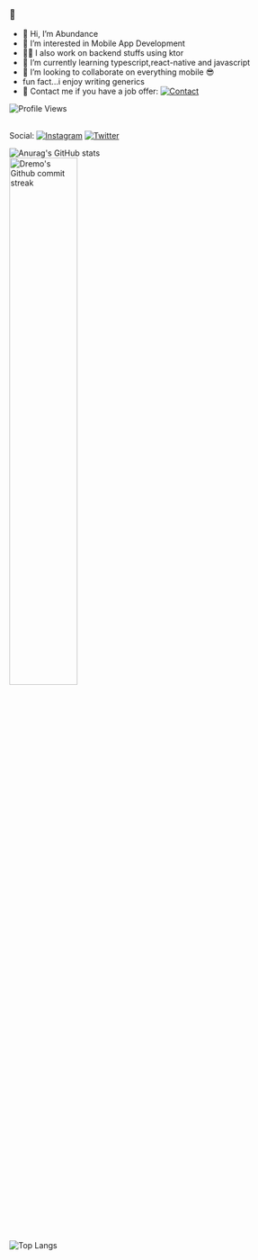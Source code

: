 ### 🐶

- 👋  Hi, I’m Abundance
- 👀  I’m interested in Mobile App Development
- 🤘🏾  I also work on backend stuffs using ktor
- 🌱  I’m currently learning typescript,react-native and javascript
- 💞️  I’m looking to collaborate on everything mobile 😎
- fun fact...i enjoy writing generics
- 🦅  Contact me if you have a job offer: [![Contact](https://img.shields.io/badge/Email-xplendo@gmail.com-orange?labelColor=yellow)](mailto:xplendo@gmail.com)

![Profile Views](https://komarev.com/ghpvc/?username=AbGhost-cyber)

</br>Social: [![Instagram](https://img.shields.io/badge/Instagram-Developer%20journey-blueviolet?logo=Instagram&logoColor=blueviolet&labelColor=black)](https://www.instagram.com/dremo.dev/) [![Twitter](https://img.shields.io/badge/Twitter-Send%20me%20a%20message-blue?logo=Twitter&logoColor=blue&labelColor=black)](https://twitter.com/abdremo1) 

![Anurag's GitHub stats](https://github-readme-stats.vercel.app/api?username=AbGhost-cyber&show_icons=true&theme=vue&hide_border=true&count_private=true&bg_color=101013&title_color=00DCA8&text_color=FDFCFF)
<br/>
<a href="##">
        <img width="49%"  src="https://github-readme-streak-stats.herokuapp.com/?user=AbGhost-cyber&hide_border=true&bg_color=101013"
            alt="Dremo's Github commit streak">
    </a>

![Top Langs](https://github-readme-stats.vercel.app/api/top-langs/?username=AbGhost-cyber&layout=compact&show_icons=true&theme=vue&hide_border=true&count_private=true&bg_color=101013&title_color=00DCA8&text_color=FDFCFF)

